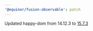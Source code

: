 ```yaml
---
'@equinor/fusion-observable': patch
---
```


Updated happy-dom from 14.12.3 to [15.7.3](https://github.com/capricorn86/happy-dom/releases/tag/v15.7.3)
